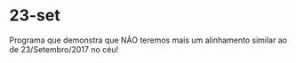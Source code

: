 # 23-set
Programa que demonstra que NÃO teremos mais um alinhamento similar ao de 23/Setembro/2017 no céu!

